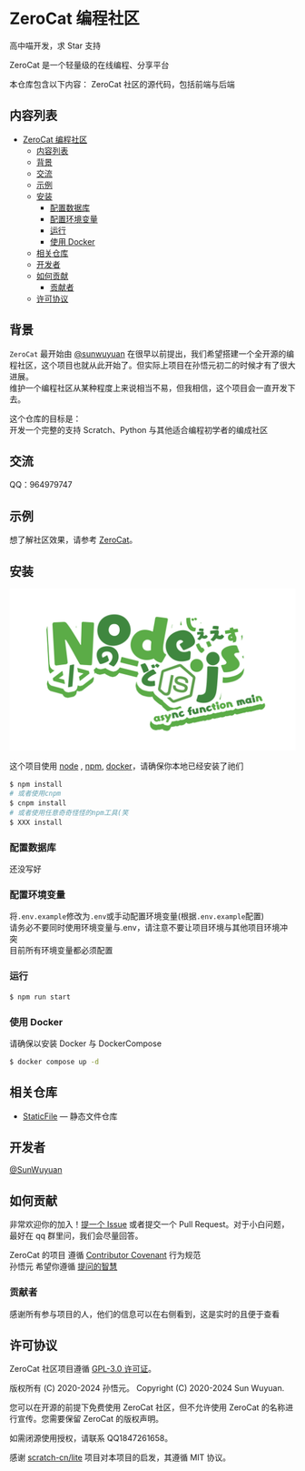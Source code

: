 # ZeroCat 编程社区

高中喵开发，求 Star 支持

ZeroCat 是一个轻量级的在线编程、分享平台

本仓库包含以下内容：
ZeroCat 社区的源代码，包括前端与后端

## 内容列表

- [ZeroCat 编程社区](#zerocat-编程社区)
  - [内容列表](#内容列表)
  - [背景](#背景)
  - [交流](#交流)
  - [示例](#示例)
  - [安装](#安装)
    - [配置数据库](#配置数据库)
    - [配置环境变量](#配置环境变量)
    - [运行](#运行)
    - [使用 Docker](#使用-docker)
  - [相关仓库](#相关仓库)
  - [开发者](#开发者)
  - [如何贡献](#如何贡献)
    - [贡献者](#贡献者)
  - [许可协议](#许可协议)

## 背景

`ZeroCat` 最开始由 [@sunwuyuan](https://github.com/sunwuyuan) 在很早以前提出，我们希望搭建一个全开源的编程社区，这个项目也就从此开始了。但实际上项目在孙悟元初二的时候才有了很大进展。
<br/>维护一个编程社区从某种程度上来说相当不易，但我相信，这个项目会一直开发下去。

这个仓库的目标是：
<br/>开发一个完整的支持 Scratch、Python 与其他适合编程初学者的编成社区

## 交流

QQ：964979747

## 示例

想了解社区效果，请参考 [ZeroCat](https://zerocat.houlangs.com)。

## 安装
![使用Nodejs开发](public/Node.js.png)

这个项目使用 [node](http://nodejs.org) , [npm](https://npmjs.com), [docker](https://docker.com)，请确保你本地已经安装了祂们

```sh
$ npm install
# 或者使用cnpm
$ cnpm install
# 或者使用任意奇奇怪怪的npm工具(笑
$ XXX install
```

### 配置数据库

还没写好

### 配置环境变量

将`.env.example`修改为`.env`或手动配置环境变量(根据`.env.example`配置)
<br/>请务必不要同时使用环境变量与.env，请注意不要让项目环境与其他项目环境冲突
<br/>目前所有环境变量都必须配置

### 运行

```sh
$ npm run start
```

### 使用 Docker

请确保以安装 Docker 与 DockerCompose

```sh
$ docker compose up -d
```

## 相关仓库

- [StaticFile](https://github.com/ZeroCatOrg/StaticFile) — 静态文件仓库

## 开发者

[@SunWuyuan](https://github.com/sunwuyuan)

## 如何贡献

非常欢迎你的加入！[提一个 Issue](https://github.com/ZeroCatDev/ZeroCat/issues/new) 或者提交一个 Pull Request。对于小白问题，最好在 qq 群里问，我们会尽量回答。

ZeroCat 的项目 遵循 [Contributor Covenant](http://contributor-covenant.org/version/1/3/0/) 行为规范
<br/>孙悟元 希望你遵循 [提问的智慧](https://github.com/ryanhanwu/How-To-Ask-Questions-The-Smart-Way/blob/main/README-zh_CN.md)

### 贡献者

感谢所有参与项目的人，他们的信息可以在右侧看到，这是实时的且便于查看
## 许可协议

ZeroCat 社区项目遵循 [GPL-3.0 许可证](LICENSE)。


版权所有 (C) 2020-2024 孙悟元。
Copyright (C) 2020-2024  Sun Wuyuan.


您可以在开源的前提下免费使用 ZeroCat 社区，但不允许使用 ZeroCat 的名称进行宣传。您需要保留 ZeroCat 的版权声明。

如需闭源使用授权，请联系 QQ1847261658。

感谢 [scratch-cn/lite](https://gitee.com/scratch-cn/lite) 项目对本项目的启发，其遵循 MIT 协议。

